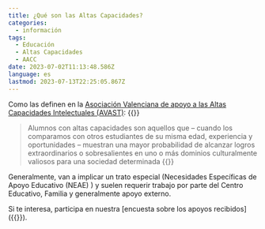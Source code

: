 ```yaml
---
title: ¿Qué son las Altas Capacidades?
categories:
  - información
tags:
  - Educación
  - Altas Capacidades
  - AACC
date: 2023-07-02T11:13:48.586Z
language: es
lastmod: 2023-07-13T22:25:05.867Z
---
```


Como las definen en la [Asociación Valenciana de apoyo a las Altas Capacidades Intelectuales (AVAST)](https://asociacion-avast.org/que-son-las-altas-capacidades/):
{{<tip title="Altas Capacidades">}}

> Alumnos con altas capacidades son aquellos que – cuando los comparamos con otros estudiantes de su misma edad, experiencia y oportunidades – muestran una mayor probabilidad de alcanzar logros extraordinarios o sobresalientes en uno o más dominios culturalmente valiosos para una sociedad determinada
> {{</tip>}}

Generalmente, van a implicar un trato especial (Necesidades Específicas de Apoyo Educativo (NEAE) ) y suelen requerir trabajo por parte del Centro Educativo, Familia y generalmente apoyo externo.

Si te interesa, participa en nuestra [encuesta sobre los apoyos recibidos]({{<relref path="2023-07-13-Encuesta-sobre-centros.md">}}).
